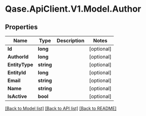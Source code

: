# Qase.ApiClient.V1.Model.Author

## Properties

Name | Type | Description | Notes
------------ | ------------- | ------------- | -------------
**Id** | **long** |  | [optional] 
**AuthorId** | **long** |  | [optional] 
**EntityType** | **string** |  | [optional] 
**EntityId** | **long** |  | [optional] 
**Email** | **string** |  | [optional] 
**Name** | **string** |  | [optional] 
**IsActive** | **bool** |  | [optional] 

[[Back to Model list]](../../README.md#documentation-for-models) [[Back to API list]](../../README.md#documentation-for-api-endpoints) [[Back to README]](../../README.md)


